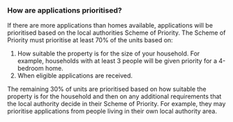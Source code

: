 ###  How are applications prioritised?

If there are more applications than homes available, applications will be
prioritised based on the local authorities Scheme of Priority. The Scheme of
Priority must prioritise at least 70% of the units based on:

  1. How suitable the property is for the size of your household. For example, households with at least 3 people will be given priority for a 4-bedroom home. 
  2. When eligible applications are received. 

The remaining 30% of units are prioritised based on how suitable the property
is for the household and then on any additional requirements that the local
authority decide in their Scheme of Priority. For example, they may prioritise
applications from people living in their own local authority area.
